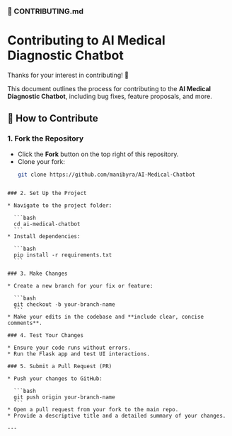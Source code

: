 ### 📄 CONTRIBUTING.md

# Contributing to AI Medical Diagnostic Chatbot

Thanks for your interest in contributing! 🎉

This document outlines the process for contributing to the **AI Medical Diagnostic Chatbot**, including bug fixes, feature proposals, and more.

## 🚀 How to Contribute

### 1. Fork the Repository
- Click the **Fork** button on the top right of this repository.
- Clone your fork:
  ```bash
  git clone https://github.com/manibyra/AI-Medical-Chatbot
````

### 2. Set Up the Project

* Navigate to the project folder:

  ```bash
  cd ai-medical-chatbot
  ```
* Install dependencies:

  ```bash
  pip install -r requirements.txt
  ```

### 3. Make Changes

* Create a new branch for your fix or feature:

  ```bash
  git checkout -b your-branch-name
  ```
* Make your edits in the codebase and **include clear, concise comments**.

### 4. Test Your Changes

* Ensure your code runs without errors.
* Run the Flask app and test UI interactions.

### 5. Submit a Pull Request (PR)

* Push your changes to GitHub:

  ```bash
  git push origin your-branch-name
  ```
* Open a pull request from your fork to the main repo.
* Provide a descriptive title and a detailed summary of your changes.

---
